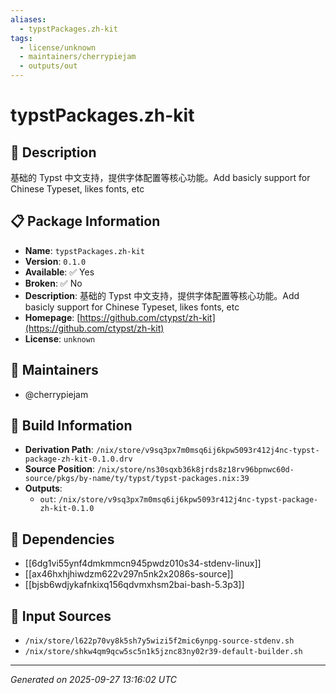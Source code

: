```yaml
---
aliases:
  - typstPackages.zh-kit
tags:
  - license/unknown
  - maintainers/cherrypiejam
  - outputs/out
---
```


# typstPackages.zh-kit

## 📝 Description

基础的 Typst 中文支持，提供字体配置等核心功能。Add basicly support for Chinese Typeset, likes fonts, etc

## 📋 Package Information

- **Name**: `typstPackages.zh-kit`
- **Version**: `0.1.0`
- **Available**: ✅ Yes
- **Broken**: ✅ No
- **Description**: 基础的 Typst 中文支持，提供字体配置等核心功能。Add basicly support for Chinese Typeset, likes fonts, etc
- **Homepage**: [https://github.com/ctypst/zh-kit](https://github.com/ctypst/zh-kit)
- **License**: `unknown`
## 👥 Maintainers

- @cherrypiejam


## 🔧 Build Information

- **Derivation Path**: `/nix/store/v9sq3px7m0msq6ij6kpw5093r412j4nc-typst-package-zh-kit-0.1.0.drv`
- **Source Position**: `/nix/store/ns30sqxb36k8jrds8z18rv96bpnwc60d-source/pkgs/by-name/ty/typst/typst-packages.nix:39`
- **Outputs**:
  - `out`:  `/nix/store/v9sq3px7m0msq6ij6kpw5093r412j4nc-typst-package-zh-kit-0.1.0`

## 🔗 Dependencies

- [[6dg1vi55ynf4dmkmmcn945pwdz010s34-stdenv-linux]]
- [[ax46hxhjhiwdzm622v297n5nk2x2086s-source]]
- [[bjsb6wdjykafnkixq156qdvmxhsm2bai-bash-5.3p3]]

## 📁 Input Sources

- `/nix/store/l622p70vy8k5sh7y5wizi5f2mic6ynpg-source-stdenv.sh`
- `/nix/store/shkw4qm9qcw5sc5n1k5jznc83ny02r39-default-builder.sh`

---
*Generated on 2025-09-27 13:16:02 UTC*
